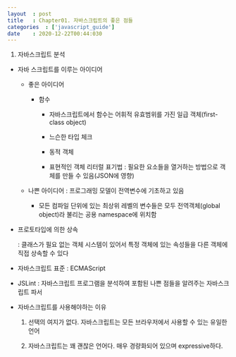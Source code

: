```yaml
---
layout  : post
title   : Chapter01. 자바스크립트의 좋은 점들
categories  : ['javascript_guide']
date    : 2020-12-22T00:44:030
---
```


1. 자바스크립트 분석

- 자바 스크립트를 이루는 아이디어

  - 좋은 아이디어
  
    - 함수
  
      - 자바스크립트에서 함수는 어휘적 유효범위를 가진 일급 객체(first-class object)

      - 느슨한 타입 체크

      - 동적 객체

      - 표현적인 객체 리터럴 표기법 : 필요한 요소들을 열거하는 방법으로 객체를 만들 수 있음(JSON에 영향)

  - 나쁜 아이디어 : 프로그래밍 모델이 전역변수에 기초하고 있음

    - 모든 컴파일 단위에 있는 최상위 레벨의 변수들은 모두 전역객체(global object)라 불리는 공용 namespace에 위치함

- 프로토타입에 의한 상속

  : 클래스가 필요 없는 객체 시스템이 있어서 특정 객체에 있는 속성들을 다른 객체에 직접 상속할 수 있다

- 자바스크립트 표준 : ECMAScript

- JSLint : 자바스크립트 프로그램을 분석하여 포함된 나쁜 점들을 알려주는 자바스크립트 파서

- 자바스크립트를 사용해야하는 이유

  1. 선택의 여지가 없다. 자바스크립트는 모든 브라우저에서 사용할 수 있는 유일한 언어

  2. 자바스크립트는 꽤 괜찮은 언어다. 매우 경량화되어 있으며 expressive하다.
